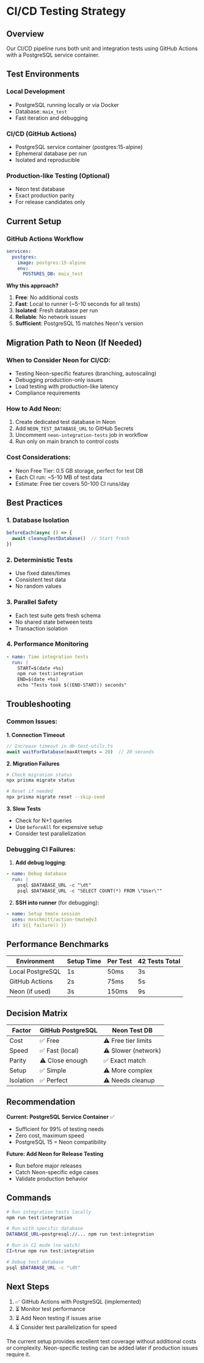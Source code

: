 # CI/CD Testing Strategy

## Overview

Our CI/CD pipeline runs both unit and integration tests using GitHub Actions with a PostgreSQL service container.

## Test Environments

### Local Development
- PostgreSQL running locally or via Docker
- Database: `maix_test`
- Fast iteration and debugging

### CI/CD (GitHub Actions)
- PostgreSQL service container (postgres:15-alpine)
- Ephemeral database per run
- Isolated and reproducible

### Production-like Testing (Optional)
- Neon test database
- Exact production parity
- For release candidates only

## Current Setup

### GitHub Actions Workflow
```yaml
services:
  postgres:
    image: postgres:15-alpine
    env:
      POSTGRES_DB: maix_test
```

**Why this approach?**
1. **Free**: No additional costs
2. **Fast**: Local to runner (~5-10 seconds for all tests)
3. **Isolated**: Fresh database per run
4. **Reliable**: No network issues
5. **Sufficient**: PostgreSQL 15 matches Neon's version

## Migration Path to Neon (If Needed)

### When to Consider Neon for CI/CD:
- Testing Neon-specific features (branching, autoscaling)
- Debugging production-only issues
- Load testing with production-like latency
- Compliance requirements

### How to Add Neon:
1. Create dedicated test database in Neon
2. Add `NEON_TEST_DATABASE_URL` to GitHub Secrets
3. Uncomment `neon-integration-tests` job in workflow
4. Run only on main branch to control costs

### Cost Considerations:
- Neon Free Tier: 0.5 GB storage, perfect for test DB
- Each CI run: ~5-10 MB of test data
- Estimate: Free tier covers 50-100 CI runs/day

## Best Practices

### 1. Database Isolation
```typescript
beforeEach(async () => {
  await cleanupTestDatabase()  // Start fresh
})
```

### 2. Deterministic Tests
- Use fixed dates/times
- Consistent test data
- No random values

### 3. Parallel Safety
- Each test suite gets fresh schema
- No shared state between tests
- Transaction isolation

### 4. Performance Monitoring
```yaml
- name: Time integration tests
  run: |
    START=$(date +%s)
    npm run test:integration
    END=$(date +%s)
    echo "Tests took $((END-START)) seconds"
```

## Troubleshooting

### Common Issues:

**1. Connection Timeout**
```typescript
// Increase timeout in db-test-utils.ts
await waitForDatabase(maxAttempts = 20)  // 20 seconds
```

**2. Migration Failures**
```bash
# Check migration status
npx prisma migrate status

# Reset if needed
npx prisma migrate reset --skip-seed
```

**3. Slow Tests**
- Check for N+1 queries
- Use `beforeAll` for expensive setup
- Consider test parallelization

### Debugging CI Failures:

1. **Add debug logging**:
```yaml
- name: Debug database
  run: |
    psql $DATABASE_URL -c "\dt"
    psql $DATABASE_URL -c "SELECT COUNT(*) FROM \"User\""
```

2. **SSH into runner** (for debugging):
```yaml
- name: Setup tmate session
  uses: mxschmitt/action-tmate@v3
  if: ${{ failure() }}
```

## Performance Benchmarks

| Environment | Setup Time | Per Test | 42 Tests Total |
|------------|------------|----------|----------------|
| Local PostgreSQL | 1s | 50ms | 3s |
| GitHub Actions | 2s | 75ms | 5s |
| Neon (if used) | 3s | 150ms | 9s |

## Decision Matrix

| Factor | GitHub PostgreSQL | Neon Test DB |
|--------|------------------|--------------|
| Cost | ✅ Free | ⚠️ Free tier limits |
| Speed | ✅ Fast (local) | ⚠️ Slower (network) |
| Parity | ⚠️ Close enough | ✅ Exact match |
| Setup | ✅ Simple | ⚠️ More complex |
| Isolation | ✅ Perfect | ⚠️ Needs cleanup |

## Recommendation

**Current: PostgreSQL Service Container** ✅
- Sufficient for 99% of testing needs
- Zero cost, maximum speed
- PostgreSQL 15 = Neon compatibility

**Future: Add Neon for Release Testing**
- Run before major releases
- Catch Neon-specific edge cases
- Validate production behavior

## Commands

```bash
# Run integration tests locally
npm run test:integration

# Run with specific database
DATABASE_URL=postgresql://... npm run test:integration

# Run in CI mode (no watch)
CI=true npm run test:integration

# Debug test database
psql $DATABASE_URL -c "\dt"
```

## Next Steps

1. ✅ GitHub Actions with PostgreSQL (implemented)
2. ⏳ Monitor test performance
3. ⏳ Add Neon testing if issues arise
4. ⏳ Consider test parallelization for speed

The current setup provides excellent test coverage without additional costs or complexity. Neon-specific testing can be added later if production issues require it.